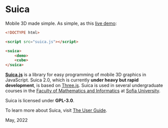# Suica

Mobile 3D made simple. As simple, as this [live demo](https://boytchev.github.io/suica/examples/minimal-example.html):


```html
<!DOCTYPE html>

<script src="suica.js"></script>

<suica>
    <demo>
    <cube>
</suica>
```


[**Suica.js**](https://github.com/boytchev/suica) is a library for easy
programming of mobile 3D graphics in JavaScript. Suica 2.0, which is currently
**under heavy but rapid development**, is based on [Three.js](https://threejs.org).
Suica is used in several undergraduate courses in the
[Faculty of Mathematics and Informatics](https://www.fmi.uni-sofia.bg/en) at
[Sofia University](https://www.uni-sofia.bg/index.php/eng).


Suica is licensed under **GPL-3.0**.


To learn more about Suica, visit [The User Guide](docs/user-guide.md).


May, 2022
